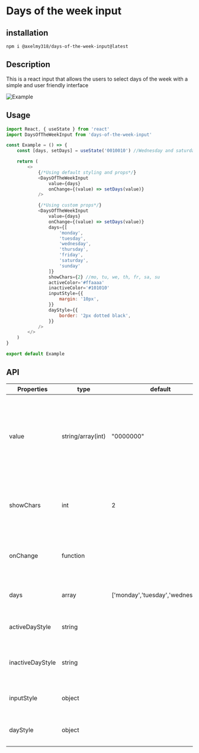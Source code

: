 # Days of the week input
## installation
`npm i @axelmy318/days-of-the-week-input@latest`
## Description
This is a react input that allows the users to select days of the week with a simple and user friendly interface

![Example](https://i.imgur.com/7JxIvSY.png)

## Usage

```javascript
import React, { useState } from 'react'
import DaysOfTheWeekInput from 'days-of-the-week-input'

const Example = () => {
    const [days, setDays] = useState('0010010') //Wednesday and saturday active

    return (
        <>
            {/*Using default styling and props*/}
            <DaysOfTheWeekInput
                value={days}
                onChange={(value) => setDays(value)}
            />

            {/*Using custom props*/}
            <DaysOfTheWeekInput
                value={days}
                onChange={(value) => setDays(value)}
                days={[
                    'monday',
                    'tuesday',
                    'wednesday',
                    'thursday',
                    'friday',
                    'saturday',
                    'sunday'
                ]}        
                showChars={2} //mo, tu, we, th, fr, sa, su
                activeColor='#ffaaaa'
                inactiveColor='#101010'
                inputStyle={{
                    margin: '10px',
                }}
                dayStyle={{
                    border: '2px dotted black',
                }}
            />
        </>
    )
}

export default Example
```

## API

| Properties | type | default | description |
|--|--|--|--|
| value | string/array(int) | "0000000" | A string or an array of 7 integers representing the active days of the week. 0 being inactive, 1 being active. |
| showChars | int | 2 | The numbers of chars to show for the days names. Ex: Monday=Mo |
| onChange | function | | The function that will be called when the user clicks on a day |
| days | array | ['monday','tuesday','wednesday'... | The array defining the name of the days |
| activeDayStyle | string |  | The CSS styling to apply to active days |
| inactiveDayStyle | string |  | The CSS styling to apply to inactive days |
| inputStyle | object |  | The CSS styling of the whole input |
| dayStyle | object |  | The CSS styling used for each days |

